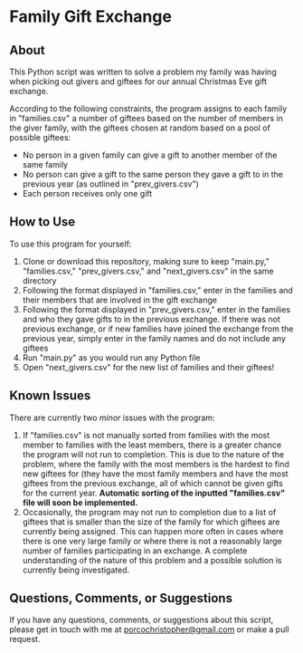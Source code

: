 # Family Gift Exchange
## About
This Python script was written to solve a problem my family was having when picking out givers and giftees for our annual Christmas Eve gift exchange.

According to the following constraints, the program assigns to each family in "families.csv" a number of giftees based on the number of members in the giver family, with the giftees chosen at random based on a pool of possible giftees:
- No person in a given family can give a gift to another member of the same family
- No person can give a gift to the same person they gave a gift to in the previous year (as outlined in "prev_givers.csv")
- Each person receives only one gift

## How to Use
To use this program for yourself:
1. Clone or download this repository, making sure to keep "main.py," "families.csv," "prev_givers.csv," and "next_givers.csv" in the same directory
2. Following the format displayed in "families.csv," enter in the families and their members that are involved in the gift exchange
3. Following the format displayed in "prev_givers.csv," enter in the families and who they gave gifts to in the previous exchange. If there was not previous exchange, or if new families have joined the exchange from the previous year, simply enter in the family names and do not include any giftees
4. Run "main.py" as you would run any Python file
5. Open "next_givers.csv" for the new list of families and their giftees!

## Known Issues
There are currently two *minor* issues with the program:
1. If "families.csv" is not manually sorted from families with the most member to families with the least members, there is a greater chance the program will not run to completion. This is due to the nature of the problem, where the family with the most members is the hardest to find new giftees for (they have the most family members and have the most giftees from the previous exchange, all of which cannot be given gifts for the current year. **Automatic sorting of the inputted "families.csv" file will soon be implemented.**
2. Occasionally, the program may not run to completion due to a list of giftees that is smaller than the size of the family for which giftees are currently being assigned. This can happen more often in cases where there is one very large family or where there is not a reasonably large number of families participating in an exchange. A complete understanding of the nature of this problem and a possible solution is currently being investigated.
    
## Questions, Comments, or Suggestions
If you have any questions, comments, or suggestions about this script, please get in touch with me at porcochristopher@gmail.com or make a pull request.
